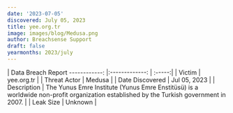 ```yaml
---
date: '2023-07-05'
discovered: July 05, 2023
title: yee.org.tr
image: images/blog/Medusa.png
author: Breachsense Support
draft: false
yearmonths: 2023/july
---
```



| Data Breach Report
------------:     |:-------------:    | :-----:|
| Victim      | yee.org.tr      | 
| Threat Actor      | Medusa      | 
| Date Discovered      | Jul 05, 2023      | 
| Description      | The Yunus Emre Institute (Yunus Emre Enstitüsü) is a worldwide non-profit organization established by the Turkish government in 2007.      | 
| Leak Size      | Unknown      | 

